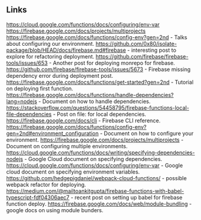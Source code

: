 ## Links

https://cloud.google.com/functions/docs/configuring/env-var
https://firebase.google.com/docs/projects/multiprojects
https://firebase.google.com/docs/functions/config-env?gen=2nd - Talks about configuring our environment.
https://github.com/0x80/isolate-package/blob/HEAD/docs/firebase.md#firebase - interesting post to explore for refactoring deployment.
https://github.com/firebase/firebase-tools/issues/653 - Another post for deploying monrepo for firebase.
https://github.com/firebase/firebase-tools/issues/5673 - Firebase missing dependency error during deployment post.
https://firebase.google.com/docs/functions/get-started?gen=2nd - Tutorial on deploying first function.
https://firebase.google.com/docs/functions/handle-dependencies?lang=nodejs - Document on how to handle dependencies.
https://stackoverflow.com/questions/54458795/firebase-functions-local-file-dependencies - Post on file: for local dependencies.
https://firebase.google.com/docs/cli - Firebase CLI reference.
https://firebase.google.com/docs/functions/config-env?gen=2nd#environment_configuration - Document on how to configure your environment.
https://firebase.google.com/docs/projects/multiprojects - Document on configuring multiple environments.
https://cloud.google.com/functions/docs/writing/specifying-dependencies-nodejs - Google Cloud document on specifying dependencies.
https://cloud.google.com/functions/docs/configuring/env-var - Google cloud document on specifying environment variables.
https://github.com/hedgepigdaniel/webpack-cloud-functions/ - possible webpack refactor for deploying.
https://medium.com/@mailtoankitgupta/firebase-functions-with-babel-typescript-fdf04306aec7 - recent post on setting up babel for firebase function deploy.
https://firebase.google.com/docs/web/module-bundling - google docs on using module bunders.

